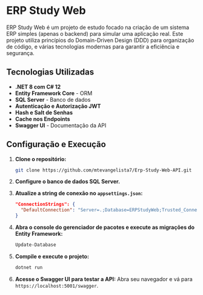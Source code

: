 # ERP Study Web

ERP Study Web é um projeto de estudo focado na criação de um sistema ERP simples (apenas o backend) para simular uma aplicação real. Este projeto utiliza princípios do Domain-Driven Design (DDD) para organização de código, e várias tecnologias modernas para garantir a eficiência e segurança.

## Tecnologias Utilizadas

- **.NET 8 com C# 12**
- **Entity Framework Core** - ORM
- **SQL Server** - Banco de dados
- **Autenticação e Autorização JWT**
- **Hash e Salt de Senhas**
- **Cache nos Endpoints**
- **Swagger UI** - Documentação da API

## Configuração e Execução

1. **Clone o repositório:**
   ```bash
   git clone https://github.com/mtevangelista7/Erp-Study-Web-API.git
   
2. **Configure o banco de dados SQL Server.**

3. **Atualize a string de conexão no `appsettings.json`:**
   ```json
   "ConnectionStrings": {
     "DefaultConnection": "Server=.;Database=ERPStudyWeb;Trusted_Connection=True;MultipleActiveResultSets=true"
   }
   ```

4. **Abra o console do gerenciador de pacotes e execute as migrações do Entity Framework:**
   ```bash
   Update-Database
   ```

5. **Compile e execute o projeto:**
   ```bash
   dotnet run
   ```

6. **Acesse o Swagger UI para testar a API:**
   Abra seu navegador e vá para `https://localhost:5001/swagger`.
